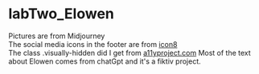 # labTwo_Elowen

Pictures are from Midjourney </br>
The social media icons in the footer are from [icon8](https://icons8.com)</br>
The class .visually-hidden did I get from [a11yproject.com](https://www.a11yproject.com/posts/how-to-hide-content/)
Most of the text about Elowen comes from chatGpt and it's a fiktiv project.
